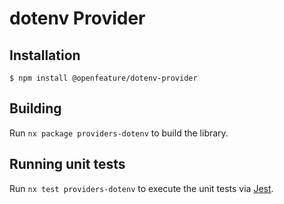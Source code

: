 # dotenv Provider

## Installation

```
$ npm install @openfeature/dotenv-provider
```

## Building

Run `nx package providers-dotenv` to build the library.

## Running unit tests

Run `nx test providers-dotenv` to execute the unit tests via [Jest](https://jestjs.io).

